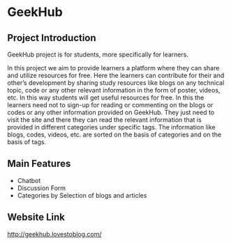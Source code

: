 # GeekHub

## Project Introduction

GeekHub project is for students, more specifically for learners. 

In this project we aim to provide learners a platform where they can share and utilize resources for free. Here the learners can contribute for their and other’s development by sharing study resources like blogs on any technical topic, code or any other relevant information in the form of poster, videos, etc.
In this way students will get useful resources for free. In this the learners need not to sign-up for reading or commenting on the blogs or codes or any other information provided on GeekHub. They just need to visit the site and there they can read the relevant information that is provided in different categories under specific tags. 
The information like blogs, codes, videos, etc. are sorted on the basis of categories and on the basis of tags.

## Main Features

- Chatbot
- Discussion Form
- Categories by Selection of blogs and articles

## Website Link

http://geekhub.lovestoblog.com/
